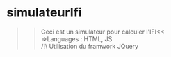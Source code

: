 # simulateurIfi
>>Ceci est un simulateur pour calculer l'IFI<<                                        
=>Languages : HTML, JS                       
/!\ Utilisation du framwork JQuery
